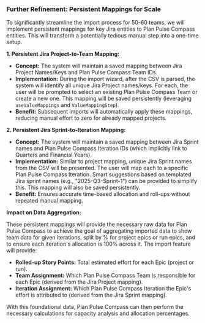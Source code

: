 ### Further Refinement: Persistent Mappings for Scale

To significantly streamline the import process for 50-60 teams, we will implement persistent mappings for key Jira entities to Plan Pulse Compass entities. This will transform a potentially tedious manual step into a one-time setup.

**1. Persistent Jira Project-to-Team Mapping:**

- **Concept:** The system will maintain a saved mapping between Jira Project Names/Keys and Plan Pulse Compass Team IDs.
- **Implementation:** During the import wizard, after the CSV is parsed, the system will identify all unique Jira Project names/keys. For each, the user will be prompted to select an existing Plan Pulse Compass Team or create a new one. This mapping will be saved persistently (leveraging `useValueMappings` and `ValueMappingStep`).
- **Benefit:** Subsequent imports will automatically apply these mappings, reducing manual effort to zero for already mapped projects.

**2. Persistent Jira Sprint-to-Iteration Mapping:**

- **Concept:** The system will maintain a saved mapping between Jira Sprint names and Plan Pulse Compass Iteration IDs (which implicitly link to Quarters and Financial Years).
- **Implementation:** Similar to project mapping, unique Jira Sprint names from the CSV will be presented. The user will map each to a specific Plan Pulse Compass Iteration. Smart suggestions based on templated Jira sprint names (e.g., "2025-Q3-Sprint-1") can be provided to simplify this. This mapping will also be saved persistently.
- **Benefit:** Ensures accurate time-based allocation and roll-ups without repeated manual mapping.

**Impact on Data Aggregation:**

These persistent mappings will provide the necessary raw data for Plan Pulse Compass to achieve the goal of aggregating imported data to show team data for given iterations, split by % for project epics or run epics, and to ensure each iteration's allocation is 100% across it. The import feature will provide:

- **Rolled-up Story Points:** Total estimated effort for each Epic (project or run).
- **Team Assignment:** Which Plan Pulse Compass Team is responsible for each Epic (derived from the Jira Project mapping).
- **Iteration Assignment:** Which Plan Pulse Compass Iteration the Epic's effort is attributed to (derived from the Jira Sprint mapping).

With this foundational data, Plan Pulse Compass can then perform the necessary calculations for capacity analysis and allocation percentages.
